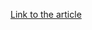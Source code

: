 [Link to the article](https://www.bleepingcomputer.com/news/security/russian-cyber-spies-hide-behind-other-hackers-to-target-ukraine/)
